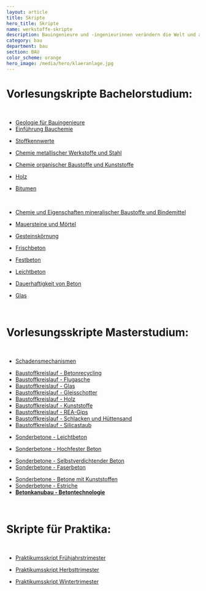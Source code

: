 ```yaml
---
layout: article
title: Skripte
hero_title: Skripte
name: werkstoffe-skripte
description: Bauingenieure und -ingenieurinnen verändern die Welt und arbeiten maßgeblich beim Schutz unserer Umwelt mit. Sie beeinflussen unser Leben stärker als viele andere Berufe. Denn Infrastruktureinrichtungen und Bauwerke sind essentieller Bestandteil jeder Zivilisation.
category: bau
department: bau
section: BAU
color_scheme: orange
hero_image: /media/hero/klaeranlage.jpg
---
```



<h1>Vorlesungskripte Bachelorstudium:</h1>

<p>&nbsp;</p>

<ul class="list-icon">
  <li><i class="fa fa-file-pdf-o"></i><a href="https://www.unibw.de/werkstoffe/lehre/skripte/geologie-fuer-bauingenieure-1.pdf">Geologie für Bauingenieure </a></li>
  <li><i class="fa fa-file-pdf-o"></i><a href="https://www.unibw.de/werkstoffe/lehre/skripte/einfuehrung-bauchemie.pdf">Einführung Bauchemie</a></li>
</ul>

<ul class="list-icon">
  <li><i class="fa fa-file-pdf-o"></i><a href="https://www.unibw.de/werkstoffe/lehre/skripte/stoffkennwerte.pdf">Stoffkennwerte</a></li>
</ul>

<ul class="list-icon">
  <li><i class="fa fa-file-pdf-o"></i><a href="https://www.unibw.de/werkstoffe/lehre/skripte/chemie-und-eigenschaften-metallischer-werkstoffe.pdf">Chemie metallischer Werkstoffe und Stahl</a></li>
</ul>

<ul class="list-icon">
  <li><i class="fa fa-file-pdf-o"></i><a href="https://www.unibw.de/werkstoffe/lehre/skripte/kunststoffe.pdf">Chemie organischer Baustoffe und Kunststoffe</a></li>
</ul>

<ul class="list-icon">
  <li><i class="fa fa-file-pdf-o"></i><a href="https://www.unibw.de/werkstoffe/lehre/skripte/holz.pdf">Holz</a></li>
</ul>

<ul class="list-icon">
  <li><i class="fa fa-file-pdf-o"></i><a href="https://www.unibw.de/werkstoffe/lehre/skripte/bitumen.pdf">Bitumen</a></li>
</ul>

<p>&nbsp;</p>

<ul class="list-icon">
  <li><i class="fa fa-file-pdf-o"></i><a href="https://www.unibw.de/werkstoffe/lehre/skripte/chemie-und-eigenschaften-anorganischer-baustoffe.pdf">Chemie und Eigenschaften mineralischer Baustoffe und Bindemittel</a></li>
</ul>

<ul class="list-icon">
  <li><i class="fa fa-file-pdf-o"></i><a class="internal-link" href="https://www.unibw.de/werkstoffe/lehre/skripte/mauersteine-und-moertel.pdf">Mauersteine und Mörtel</a></li>
</ul>

<ul class="list-icon">
  <li><i class="fa fa-file-pdf-o"></i><a href="https://www.unibw.de/werkstoffe/lehre/skripte/gesteinskoernung.pdf">Gesteinskörnung</a></li>
</ul>

<ul class="list-icon">
  <li><i class="fa fa-file-pdf-o"></i><a href="https://www.unibw.de/werkstoffe/lehre/skripte/frischbeton.pdf">Frischbeton</a></li>
</ul>

<ul class="list-icon">
  <li><i class="fa fa-file-pdf-o"></i><a href="https://www.unibw.de/werkstoffe/lehre/skripte/festbeton-2015.pdf">Festbeton</a></li>
</ul>

<ul class="list-icon">
  <li><i class="fa fa-file-pdf-o"></i><a class="internal-link" href="https://www.unibw.de/werkstoffe/lehre/skripte/leichtbeton.pdf">Leichtbeton</a></li>
</ul>

<ul class="list-icon">
  <li><i class="fa fa-file-pdf-o"></i><a class="internal-link" href="https://www.unibw.de/werkstoffe/lehre/skripte/dauerhaftigkeit-von-beton.pdf"><span class="internal-link">Dauerhaftigkeit von Beton</span></a></li>
</ul>

<ul class="list-icon">
  <li><i class="fa fa-file-pdf-o"></i><a href="https://www.unibw.de/werkstoffe/lehre/skripte/glas.pdf">Glas</a></li>
</ul>

<p>&nbsp;</p>

<h1>Vorlesungsskripte Masterstudium:</h1>

<p>&nbsp;</p>

<ul class="list-icon">
  <li><i class="fa fa-file-pdf-o"></i><a href="https://www.unibw.de/werkstoffe/lehre/skripte/schadensmechanismen.pdf">Schadensmechanismen</a></li>
</ul>

<ul class="list-icon">
  <li><i class="fa fa-file-pdf-o"></i><a href="https://www.unibw.de/werkstoffe/lehre/skripte/betonrecycling.pdf">Baustoffkreislauf - Betonrecycling</a></li>
  <li><i class="fa fa-file-pdf-o"></i><a href="https://www.unibw.de/werkstoffe/lehre/skripte/baustoffkreislauf-flugasche.pdf">Baustoffkreislauf - Flugasche</a></li>
  <li><i class="fa fa-file-pdf-o"></i><a href="https://www.unibw.de/werkstoffe/lehre/skripte/baustoffkreislauf-glas.pdf">Baustoffkreislauf - Glas</a></li>
  <li><i class="fa fa-file-pdf-o"></i><a href="https://www.unibw.de/werkstoffe/lehre/skripte/baustoffkreislauf-gleisschotter.pdf">Baustoffkreislauf - Gleisschotter</a></li>
  <li><i class="fa fa-file-pdf-o"></i><a href="https://www.unibw.de/werkstoffe/lehre/skripte/baustoffkreislauf-holz.pdf">Baustoffkreislauf - Holz</a></li>
  <li><i class="fa fa-file-pdf-o"></i><a href="https://www.unibw.de/werkstoffe/lehre/skripte/baustoffkreislauf-kunststoffe.pdf">Baustoffkreislauf - Kunststoffe</a></li>
  <li><i class="fa fa-file-pdf-o"></i><a href="https://www.unibw.de/werkstoffe/lehre/skripte/baustoffkreislauf-rea-gips.pdf">Baustoffkreislauf - REA-Gips</a></li>
  <li><i class="fa fa-file-pdf-o"></i><a href="https://www.unibw.de/werkstoffe/lehre/skripte/baustoffkreislauf-schlacken-und-huettensand.pdf">Baustoffkreislauf - Schlacken und Hüttensand</a></li>
  <li><i class="fa fa-file-pdf-o"></i><a href="https://www.unibw.de/werkstoffe/lehre/skripte/baustoffkreislauf-silicastaub.pdf">Baustoffkreislauf - Silicastaub</a></li>
</ul>

<ul class="list-icon">
  <li><i class="fa fa-file-pdf-o"></i><a href="https://www.unibw.de/werkstoffe/lehre/skripte/sonderbetone-leichtbeton-1.pdf">Sonderbetone - Leichtbeton</a></li>
</ul>

<ul class="list-icon">
  <li><i class="fa fa-file-pdf-o"></i><a href="https://www.unibw.de/werkstoffe/lehre/skripte/sonderbetone-nfb-hfb-uhpc-2015.pdf">Sonderbetone - Hochfester Beton</a></li>
</ul>

<ul class="list-icon">
  <li><i class="fa fa-file-pdf-o"></i><a href="https://www.unibw.de/werkstoffe/lehre/skripte/sonderbetone-selbstverdichtender-beton-1.pdf">Sonderbetone - Selbstverdichtender Beton</a></li>
  <li><i class="fa fa-file-pdf-o"></i><a href="https://www.unibw.de/werkstoffe/lehre/skripte/sonderbetone-faserbeton-1.pdf">Sonderbetone - Faserbeton</a></li>
</ul>

<ul class="list-icon">
  <li><i class="fa fa-file-pdf-o"></i><a href="https://www.unibw.de/werkstoffe/lehre/skripte/sonderbetone-betone-mit-kunststoffen.pdf">Sonderbetone - Betone mit Kunststoffen</a></li>
  <li><i class="fa fa-file-pdf-o"></i><a href="https://www.unibw.de/werkstoffe/lehre/skripte/sonderbetone-estriche.pdf">Sonderbetone - Estriche</a></li>
  <li><i class="fa fa-file-pdf-o"></i><a href="https://www.unibw.de/werkstoffe/lehre/skripte/betonkanu-betontechnologie.pdf"><strong>Betonkanubau - Betontechnologie</strong></a></li>
</ul>

<p>&nbsp;</p>

<h1>Skripte für Praktika:</h1>

<p>&nbsp;</p>

<ul class="list-icon">
  <li><i class="fa fa-file-pdf-o"></i><a href="https://www.unibw.de/werkstoffe/lehre/skripte/praktikumsskript-ft.pdf">Praktikumsskript Frühjahrstrimester</a></li>
</ul>

<ul class="list-icon">
  <li><i class="fa fa-file-pdf-o"></i><a href="https://www.unibw.de/werkstoffe/lehre/skripte/praktikumsskript-ht.pdf">Praktikumsskript Herbsttrimester</a></li>
</ul>

<ul class="list-icon">
  <li><i class="fa fa-file-pdf-o"></i><a href="https://www.unibw.de/werkstoffe/lehre/skripte/praktikumsskript-wt.pdf">Praktikumsskript Wintertrimester</a></li>
</ul>



